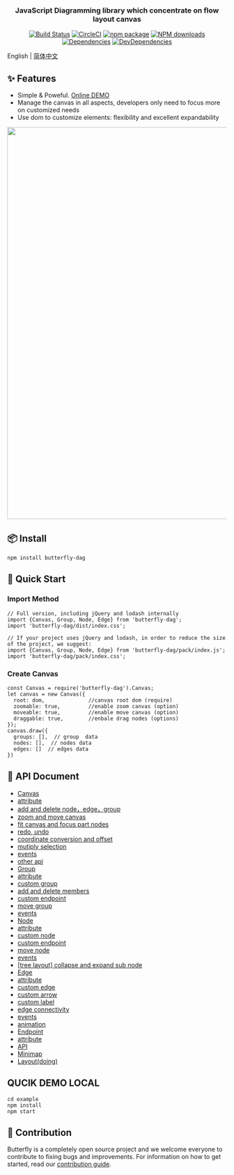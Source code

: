 <p align="center">
  <a href="http://noonnightstorm.github.io">
    <!-- <img width="900" src="http://img.alicdn.com/tfs/TB1TlngGFYqK1RjSZLeXXbXppXa-844-474.png"> -->
  </a>
</p>

<h3 align="center">JavaScript Diagramming library which concentrate on flow layout canvas</h3>

<div align="center">

[![Build Status](https://dev.azure.com/noonnightstorm/butterfly/_apis/build/status/alibaba.butterfly?branchName=master)](https://dev.azure.com/noonnightstorm/butterfly/_build/latest?definitionId=1&branchName=master)
[![CircleCI](https://img.shields.io/circleci/project/github/alibaba/butterfly/master.svg?style=flat-square)](https://circleci.com/gh/alibaba/butterfly)
[![npm package](https://img.shields.io/npm/v/butterfly-dag.svg?style=flat-square)](https://www.npmjs.org/package/butterfly-dag)
[![NPM downloads](http://img.shields.io/npm/dm/butterfly-dag.svg?style=flat-square)](http://npmjs.com/butterfly-dag)
[![Dependencies](https://img.shields.io/david/alibaba/butterfly.svg?style=flat-square)](https://david-dm.org/alibaba/butterfly)
[![DevDependencies](https://img.shields.io/david/dev/alibaba/butterfly.svg?style=flat-square)](https://david-dm.org/alibaba/butterfly?type=dev)


</div>

English | [简体中文](./README.md)

## ✨ Features
* Simple & Poweful. [Online DEMO](https://noonnightstorm.github.io/)
* Manage the canvas in all aspects, developers only need to focus more on customized needs
* Use dom to customize elements: flexibility and excellent expandability

<p align="center">
  <img width="900" src="https://img.alicdn.com/tfs/TB1mwr0gbr1gK0jSZFDXXb9yVXa-1000-1000.png">
</p>

## 📦 Install
```
npm install butterfly-dag
```

## 🔨 Quick Start

### Import Method
```
// Full version, including jQuery and lodash internally
import {Canvas, Group, Node, Edge} from 'butterfly-dag';
import 'butterfly-dag/dist/index.css';

// If your project uses jQuery and lodash, in order to reduce the size of the project, we suggest:
import {Canvas, Group, Node, Edge} from 'butterfly-dag/pack/index.js';
import 'butterfly-dag/pack/index.css';
```

### Create Canvas
```
const Canvas = require('butterfly-dag').Canvas;
let canvas = new Canvas({
  root: dom,              //canvas root dom (require)
  zoomable: true,         //enable zoom canvas (option)
  moveable: true,         //enable move canvas (option)
  draggable: true,        //enbale drag nodes (options)
});
canvas.draw({
  groups: [],  // group  data
  nodes: [],  // nodes data
  edges: []  // edges data
})
```

## 🔗 API Document

* [Canvas](./docs/en-US/canvas.md)
 * [attribute](./docs/en-US/canvas.md#canvas-attr)
 * [add and delete node，edge，group](./docs/en-US/canvas.md#canvas-api-crud)
 * [zoom and move canvas](./docs/en-US/canvas.md#canvas-api-zoom-move)
 * [fit canvas and focus part nodes](./docs/en-US/canvas.md#canvas-api-focus)
 * [redo, undo](./docs/en-US/canvas.md#canvas-api-redo-undo)
 * [coordinate conversion and offset](./docs/en-US/canvas.md#canvas-api-coordinate)
 * [mutiply selection](./docs/en-US/canvas.md#canvas-api-selected)
 * [events](./docs/en-US/canvas.md#canvas-api-events)
 * [other api](./docs/en-US/canvas.md#canvas-api-other)
* [Group](./docs/en-US/group.md)
 * [attribute](./docs/en-US/group.md#group-attr)
 * [custom group](./docs/en-US/group.md#group-custom)
 * [add and delete members](./docs/en-US/group.md#group-member)
 * [custom endpoint](./docs/en-US/group.md#group-endpoint)
 * [move group](./docs/en-US/group.md#group-move)
 * [events](./docs/en-US/group.md#group-event)
* [Node](./docs/en-US/node.md)
 * [attribute](./docs/en-US/node.md#node-attr)
 * [custom node](./docs/en-US/node.md#node-custom)
 * [custom endpoint](./docs/en-US/node.md#node-endpoint)
 * [move node](./docs/en-US/node.md#node-move)
 * [events](./docs/en-US/node.md#node-event)
 * [[tree layout] collapse and expand sub node]()
* [Edge](./docs/en-US/edge.md)
 * [attribute](./docs/en-US/edge.md#edge-attr)
 * [custom edge](./docs/en-US/edge.md#edge-custom-dom)
 * [custom arrow](./docs/en-US/edge.md#edge-custom-arrow)
 * [custom label](./docs/en-US/edge.md#edge-custom-label)
 * [edge connectivity](./docs/en-US/edge.md#edge-isConnect)
 * [events](./docs/en-US/edge.md#edge-event)
 * [animation](./docs/en-US/edge.md#edge-animation)
* [Endpoint](./docs/en-US/endpoint.md)
 * [attribute](./docs/en-US/endpoint.md#endpoint-attr)
 * [API](./docs/en-US/endpoint.md#endpoint-api)
* [Minimap](./docs/en-US/minimap.md#endpoint-api)
* [Layout(doing)]()

## QUCIK DEMO LOCAL
```
cd example
npm install
npm start
```

## 🤝 Contribution
Butterfly is a completely open source project and we welcome everyone to contribute to fixing bugs and improvements. For information on how to get started, read our [contribution guide](./docs/en-US/CONTRIBUTING.md).
